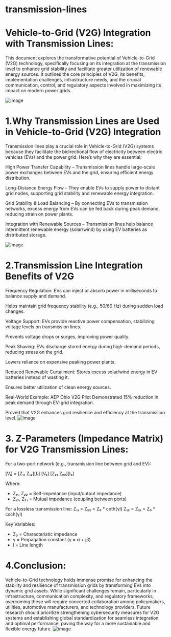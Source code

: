 # transmission-lines
# Vehicle-to-Grid (V2G) Integration with Transmission Lines:

This document explores the transformative potential of Vehicle-to-Grid (V2G) technology, specifically focusing on its
integration at the transmission level to enhance grid stability and facilitate greater utilization of renewable energy sources.
It outlines the core principles of V2G, its benefits, implementation challenges, infrastructure needs, and the crucial
communication, control, and regulatory aspects involved in maximizing its impact on modern power grids.

![image](https://github.com/user-attachments/assets/834762b5-b249-44e0-9c81-3da59fcbf877)


# 1.Why Transmission Lines are Used in Vehicle-to-Grid (V2G) Integration
Transmission lines play a crucial role in Vehicle-to-Grid (V2G) systems because they facilitate the bidirectional flow of electricity between electric vehicles (EVs) and the power grid. Here’s why they are essential:

High Power Transfer Capability – Transmission lines handle large-scale power exchanges between EVs and the grid, ensuring efficient energy distribution.

Long-Distance Energy Flow – They enable EVs to supply power to distant grid nodes, supporting grid stability and renewable energy integration.

Grid Stability & Load Balancing – By connecting EVs to transmission networks, excess energy from EVs can be fed back during peak demand, reducing strain on power plants.

Integration with Renewable Sources – Transmission lines help balance intermittent renewable energy (solar/wind) by using EV batteries as distributed storage.

![image](https://github.com/user-attachments/assets/14d92382-c834-451a-976b-9dda700a6f73)


# 2.Transmission Line Integration Benefits of V2G
 Frequency Regulation:
EVs can inject or absorb power in milliseconds to balance supply and demand.

Helps maintain grid frequency stability (e.g., 50/60 Hz) during sudden load changes.

Voltage Support:
EVs provide reactive power compensation, stabilizing voltage levels on transmission lines.

Prevents voltage drops or surges, improving power quality.

Peak Shaving:
EVs discharge stored energy during high-demand periods, reducing stress on the grid.

Lowers reliance on expensive peaking power plants.

 Reduced Renewable Curtailment:
Stores excess solar/wind energy in EV batteries instead of wasting it.

Ensures better utilization of clean energy sources.

Real-World Example: AEP Ohio V2G Pilot
Demonstrated 15% reduction in peak demand through EV-grid integration.

Proved that V2G enhances grid resilience and efficiency at the transmission level.
![image](https://github.com/user-attachments/assets/7aae8a6e-32f2-480a-87d3-ea70e734cc23)

# 3. Z-Parameters (Impedance Matrix) for V2G Transmission Lines:

For a two-port network (e.g., transmission line between grid and EV):

[V₁] = [Z₁₁  Z₁₂][I₁]
[V₂]   [Z₂₁  Z₂₂][I₂]

Where:
- Z₁₁, Z₂₂ = Self-impedance (input/output impedance)
- Z₁₂, Z₂₁ = Mutual impedance (coupling between ports)

For a lossless transmission line:
Z₁₁ = Z₂₂ = Z₀ * coth(γl)
Z₁₂ = Z₂₁ = Z₀ * csch(γl)

Key Variables:
- Z₀ = Characteristic impedance
- γ = Propagation constant (γ = α + jβ)
- l = Line length

# 4.Conclusion:

Vehicle-to-Grid technology holds immense promise for enhancing the stability and resilience of transmission grids by
transforming EVs into dynamic grid assets. While significant challenges remain, particularly in infrastructure,
communication complexity, and regulatory frameworks, overcoming these will require concerted collaboration among
policymakers, utilities, automotive manufacturers, and technology providers. Future research should prioritize
strengthening cybersecurity measures for V2G systems and establishing global standardization for seamless integration
and optimal performance, paving the way for a more sustainable and flexible energy future.
![image](https://github.com/user-attachments/assets/ce7f2308-948e-4c3e-a186-7d8e9b4069d1)

